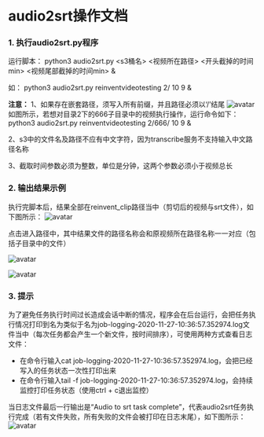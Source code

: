 # audio2srt操作文档


### 1. 执行audio2srt.py程序


运行脚本：
python3 audio2srt.py <s3桶名> <视频所在路径> <开头截掉的时间min> <视频尾部截掉的时间min> &

如：
python3 audio2srt.py reinventvideotesting 2/ 10 9 &

**注意：**
1、如果存在嵌套路径，须写入所有前缀，并且路径必须以‘/’结尾
![avatar](iamge1.png)
如图所示，若想对目录2下的666子目录中的视频执行操作，运行命令如下：
python3 audio2srt.py reinventvideotesting 2/666/ 10 9 &

2、s3中的文件名及路径不应有中文字符，因为transcribe服务不支持输入中文路径名称

3、截取时间参数必须为整数，单位是分钟，这两个参数必须小于视频总长


### 2. 输出结果示例

执行完脚本后，结果全部在reinvent_clip路径当中（剪切后的视频与srt文件），如下图所示：
![avatar](iamge2.png)

点击进入路径中，其中结果文件的路径名称会和原视频所在路径名称一一对应（包括子目录中的文件）

![avatar](iamge3.png)

![avatar](iamge4.png)

### 3. 提示

为了避免任务执行时间过长造成会话中断的情况，程序会在后台运行，会把任务执行情况打印到名为类似于名为job-logging-2020-11-27-10:36:57.352974.log文件当中（每次任务都会产生一个新文件，按时间排序），可使用两种方式查看日志文件：

* 在命令行输入cat job-logging-2020-11-27-10:36:57.352974.log，会把已经写入的任务状态一次性打印出来
* 在命令行输入tail -f job-logging-2020-11-27-10:36:57.352974.log，会持续监控打印任务状态（使用ctrl + c退出监控）

当日志文件最后一行输出是“Audio to srt task complete”，代表audio2srt任务执行完成（若有文件失败，所有失败的文件会被打印在日志末尾），如下图所示：
![avatar](iamge5.png)


















